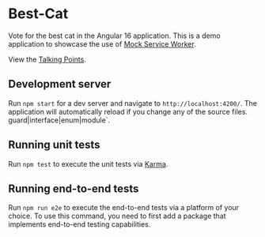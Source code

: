 # Best-Cat

Vote for the best cat in the Angular 16 application. This is a demo application to showcase the use of [Mock Service Worker](mswjs.io).  

View the [Talking Points](./doc/overview.md).

## Development server

Run `npm start` for a dev server and navigate to `http://localhost:4200/`. The application will automatically reload if you change any of the source files.
guard|interface|enum|module`.

## Running unit tests

Run `npm test` to execute the unit tests via [Karma](https://karma-runner.github.io).

## Running end-to-end tests

Run `npm run e2e` to execute the end-to-end tests via a platform of your choice. To use this command, you need to first add a package that implements end-to-end testing capabilities.
